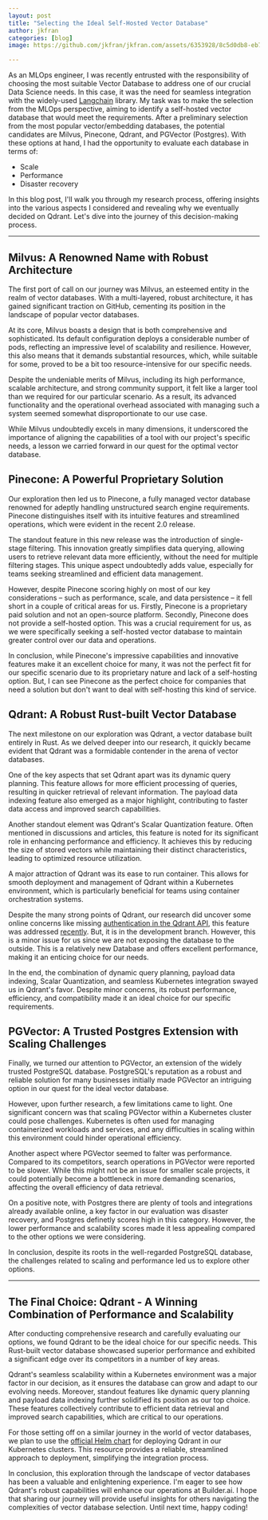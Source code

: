 ```yaml
---
layout: post
title: "Selecting the Ideal Self-Hosted Vector Database"
author: jkfran
categories: [blog]
image: https://github.com/jkfran/jkfran.com/assets/6353928/8c5d0db8-eb7e-4c36-b952-bba82a29529f

---
```


As an MLOps engineer, I was recently entrusted with the responsibility of choosing the most suitable Vector Database to address one of our crucial Data Science needs. In this case, it was the need for seamless integration with the widely-used [Langchain](https://python.langchain.com/en/latest/index.html) library. My task was to make the selection from the MLOps perspective, aiming to identify a self-hosted vector database that would meet the requirements.
After a preliminary selection from the most popular vector/embedding databases, the potential candidates are Milvus, Pinecone, Qdrant, and PGVector (Postgres). With these options at hand, I had the opportunity to evaluate each database in terms of:
- Scale
- Performance
- Disaster recovery

In this blog post, I'll walk you through my research process, offering insights into the various aspects I considered and revealing why we eventually decided on Qdrant. Let's dive into the journey of this decision-making process.

---

## Milvus: A Renowned Name with Robust Architecture

The first port of call on our journey was Milvus, an esteemed entity in the realm of vector databases. With a multi-layered, robust architecture, it has gained significant traction on GitHub, cementing its position in the landscape of popular vector databases.

At its core, Milvus boasts a design that is both comprehensive and sophisticated. Its default configuration deploys a considerable number of pods, reflecting an impressive level of scalability and resilience. However, this also means that it demands substantial resources, which, while suitable for some, proved to be a bit too resource-intensive for our specific needs.

Despite the undeniable merits of Milvus, including its high performance, scalable architecture, and strong community support, it felt like a larger tool than we required for our particular scenario. As a result, its advanced functionality and the operational overhead associated with managing such a system seemed somewhat disproportionate to our use case.

While Milvus undoubtedly excels in many dimensions, it underscored the importance of aligning the capabilities of a tool with our project's specific needs, a lesson we carried forward in our quest for the optimal vector database.


## Pinecone: A Powerful Proprietary Solution

Our exploration then led us to Pinecone, a fully managed vector database renowned for adeptly handling unstructured search engine requirements. Pinecone distinguishes itself with its intuitive features and streamlined operations, which were evident in the recent 2.0 release.

The standout feature in this new release was the introduction of single-stage filtering. This innovation greatly simplifies data querying, allowing users to retrieve relevant data more efficiently, without the need for multiple filtering stages. This unique aspect undoubtedly adds value, especially for teams seeking streamlined and efficient data management.

However, despite Pinecone scoring highly on most of our key considerations – such as performance, scale, and data persistence – it fell short in a couple of critical areas for us. Firstly, Pinecone is a proprietary paid solution and not an open-source platform. Secondly, Pinecone does not provide a self-hosted option. This was a crucial requirement for us, as we were specifically seeking a self-hosted vector database to maintain greater control over our data and operations.

In conclusion, while Pinecone's impressive capabilities and innovative features make it an excellent choice for many, it was not the perfect fit for our specific scenario due to its proprietary nature and lack of a self-hosting option. But, I can see Pinecone as the perfect choice for companies that need a solution but don't want to deal with self-hosting this kind of service.


## Qdrant: A Robust Rust-built Vector Database

The next milestone on our exploration was Qdrant, a vector database built entirely in Rust. As we delved deeper into our research, it quickly became evident that Qdrant was a formidable contender in the arena of vector databases.

One of the key aspects that set Qdrant apart was its dynamic query planning. This feature allows for more efficient processing of queries, resulting in quicker retrieval of relevant information. The payload data indexing feature also emerged as a major highlight, contributing to faster data access and improved search capabilities.

Another standout element was Qdrant's Scalar Quantization feature. Often mentioned in discussions and articles, this feature is noted for its significant role in enhancing performance and efficiency. It achieves this by reducing the size of stored vectors while maintaining their distinct characteristics, leading to optimized resource utilization.

A major attraction of Qdrant was its ease to run container. This allows for smooth deployment and management of Qdrant within a Kubernetes environment, which is particularly beneficial for teams using container orchestration systems.

Despite the many strong points of Qdrant, our research did uncover some online concerns like missing [authentication in the Qdrant API](https://github.com/qdrant/qdrant/issues/1739), this feature was addressed [recently](https://github.com/qdrant/qdrant/pull/1745). But, it is in the development branch. However, this is a minor issue for us since we are not exposing the database to the outside. This is a relatively new Database and offers excellent performance, making it an enticing choice for our needs.

In the end, the combination of dynamic query planning, payload data indexing, Scalar Quantization, and seamless Kubernetes integration swayed us in Qdrant's favor. Despite minor concerns, its robust performance, efficiency, and compatibility made it an ideal choice for our specific requirements.


## PGVector: A Trusted Postgres Extension with Scaling Challenges

Finally, we turned our attention to PGVector, an extension of the widely trusted PostgreSQL database. PostgreSQL's reputation as a robust and reliable solution for many businesses initially made PGVector an intriguing option in our quest for the ideal vector database.

However, upon further research, a few limitations came to light. One significant concern was that scaling PGVector within a Kubernetes cluster could pose challenges. Kubernetes is often used for managing containerized workloads and services, and any difficulties in scaling within this environment could hinder operational efficiency.

Another aspect where PGVector seemed to falter was performance. Compared to its competitors, search operations in PGVector were reported to be slower. While this might not be an issue for smaller scale projects, it could potentially become a bottleneck in more demanding scenarios, affecting the overall efficiency of data retrieval.

On a positive note, with Postgres there are plenty of tools and integrations already available online, a key factor in our evaluation was disaster recovery, and Postgres definetly scores high in this category. However, the lower performance and scalability scores made it less appealing compared to the other options we were considering.

In conclusion, despite its roots in the well-regarded PostgreSQL database, the challenges related to scaling and performance led us to explore other options.

---

## The Final Choice: Qdrant - A Winning Combination of Performance and Scalability

After conducting comprehensive research and carefully evaluating our options, we found Qdrant to be the ideal choice for our specific needs. This Rust-built vector database showcased superior performance and exhibited a significant edge over its competitors in a number of key areas.

Qdrant's seamless scalability within a Kubernetes environment was a major factor in our decision, as it ensures the database can grow and adapt to our evolving needs. Moreover, standout features like dynamic query planning and payload data indexing further solidified its position as our top choice. These features collectively contribute to efficient data retrieval and improved search capabilities, which are critical to our operations.

For those setting off on a similar journey in the world of vector databases, we plan to use the [official Helm chart](https://github.com/qdrant/qdrant-helm/) for deploying Qdrant in our Kubernetes clusters. This resource provides a reliable, streamlined approach to deployment, simplifying the integration process.

In conclusion, this exploration through the landscape of vector databases has been a valuable and enlightening experience. I'm eager to see how Qdrant's robust capabilities will enhance our operations at Builder.ai. I hope that sharing our journey will provide useful insights for others navigating the complexities of vector database selection. Until next time, happy coding!
